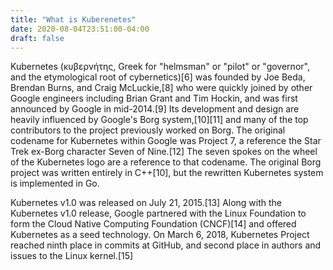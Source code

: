 ```yaml
---
title: "What is Kuberenetes"
date: 2020-08-04T23:51:00-04:00
draft: false
---
```


Kubernetes (κυβερνήτης, Greek for "helmsman" or "pilot" or "governor", and the etymological root of cybernetics)[6] was founded by Joe Beda, Brendan Burns, and Craig McLuckie,[8] who were quickly joined by other Google engineers including Brian Grant and Tim Hockin, and was first announced by Google in mid-2014.[9] Its development and design are heavily influenced by Google's Borg system,[10][11] and many of the top contributors to the project previously worked on Borg. The original codename for Kubernetes within Google was Project 7, a reference the Star Trek ex-Borg character Seven of Nine.[12] The seven spokes on the wheel of the Kubernetes logo are a reference to that codename. The original Borg project was written entirely in C++[10], but the rewritten Kubernetes system is implemented in Go.

Kubernetes v1.0 was released on July 21, 2015.[13] Along with the Kubernetes v1.0 release, Google partnered with the Linux Foundation to form the Cloud Native Computing Foundation (CNCF)[14] and offered Kubernetes as a seed technology. On March 6, 2018, Kubernetes Project reached ninth place in commits at GitHub, and second place in authors and issues to the Linux kernel.[15]
